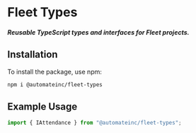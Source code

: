 # Fleet Types

##### Reusable TypeScript types and interfaces for Fleet projects.

## Installation

To install the package, use npm:

```bash
npm i @automateinc/fleet-types
```

## Example Usage

```js
import { IAttendance } from "@automateinc/fleet-types";
```

